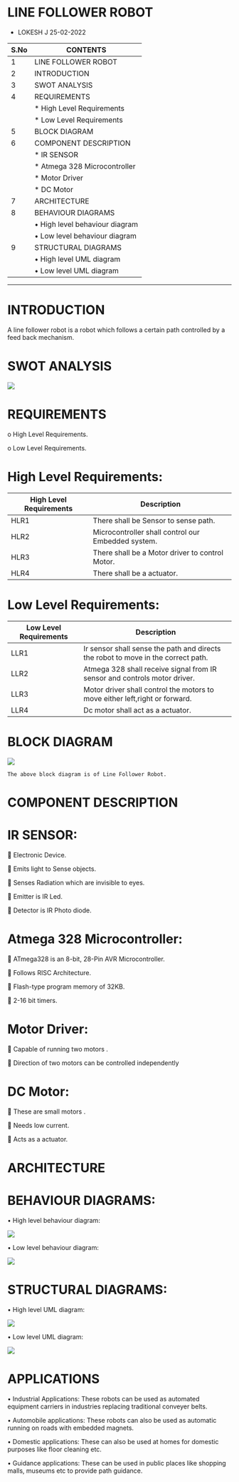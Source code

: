 # LINE FOLLOWER ROBOT
- LOKESH J
25-02-2022

|S.No| CONTENTS|
|---|---|
|1| LINE FOLLOWER ROBOT|	
|2| INTRODUCTION|	
|3| SWOT ANALYSIS|
|4| REQUIREMENTS|
||	* High Level Requirements|
 | |	* Low Level Requirements|	
 |5| BLOCK DIAGRAM|	
|6| COMPONENT DESCRIPTION|
||* IR SENSOR|
||* Atmega 328 Microcontroller|
||* Motor Driver|
||* DC Motor|
|7| ARCHITECTURE|
|8| BEHAVIOUR DIAGRAMS|
||•	High level behaviour diagram|
||•	Low level behaviour diagram|
|9| STRUCTURAL DIAGRAMS|
||•	High level UML diagram|
||•	Low level UML diagram|

______________________________________________________________________________________________________________________________
	
	
# INTRODUCTION
A line follower robot is a robot which follows a certain path controlled by a feed back mechanism.

# SWOT ANALYSIS

![](https://github.com/artpursuit/M2-EmbSys/blob/8a3768e3fce270b348890c3150b8367141748a91/Project/0_Requirements/SWOT%20ANALYSIS.jpg)

# REQUIREMENTS

o	High Level Requirements.

o	Low Level Requirements.

# High Level Requirements:

|High Level Requirements|	Description|
|---|---|
|HLR1	|There shall be Sensor to sense path.|
|HLR2	|	Microcontroller shall control our Embedded system.|
|HLR3	|There shall be a Motor driver to control Motor.|
|HLR4	|There shall be a actuator.|

# Low Level Requirements:

|Low Level Requirements|	Description|
|--|--|
|LLR1	|Ir sensor shall sense the path and directs the robot to move in the correct path.|
|LLR2|	Atmega 328 shall receive signal from IR sensor and controls motor driver.|
|LLR3|	Motor driver shall control the motors to move either left,right or forward.|
|LLR4	|Dc motor shall act as a actuator.|

# BLOCK DIAGRAM

 
![](https://github.com/artpursuit/M2-EmbSys/blob/4cb9af9e063db51485988609de894d85e7d75c51/Project/0_Requirements/block%20diagram.png)

	The above block diagram is of Line Follower Robot. 	
# COMPONENT DESCRIPTION
# IR SENSOR:
	Electronic Device.

	Emits light to Sense objects.

	Senses Radiation which are invisible to eyes.

	Emitter is IR Led.

	Detector is IR Photo diode.

# Atmega 328 Microcontroller:
	ATmega328 is an 8-bit, 28-Pin AVR Microcontroller.

	Follows RISC Architecture. 

	Flash-type program memory of 32KB.

	2-16 bit timers.

# Motor Driver:
	Capable of running two motors .

	Direction of two motors can be controlled independently

# DC Motor:
	These are small motors .

	Needs low current.

	Acts as a actuator.

# ARCHITECTURE
 # BEHAVIOUR DIAGRAMS:

•	High level behaviour diagram:

![](https://github.com/artpursuit/M2-EmbSys/blob/8a3768e3fce270b348890c3150b8367141748a91/Project/0_Requirements/HL%20Structural%20diagram.png)

•	Low level behaviour diagram:

![](https://github.com/artpursuit/M2-EmbSys/blob/8a3768e3fce270b348890c3150b8367141748a91/Project/0_Requirements/LL%20behaviour%20diagram.png)

# STRUCTURAL DIAGRAMS:
•	High level UML diagram:

![](https://github.com/artpursuit/M2-EmbSys/blob/6e3f6a687fe26c62ce4ed3453d7b3c755c170f09/Project/0_Requirements/HL%20structural.png)

•	Low level UML diagram:

![](https://github.com/artpursuit/M2-EmbSys/blob/8a3768e3fce270b348890c3150b8367141748a91/Project/0_Requirements/LW%20Structural.png)

# APPLICATIONS

•	Industrial Applications: These robots can be used as automated equipment carriers in industries replacing traditional conveyer belts.

•	Automobile applications: These robots can also be used as  automatic running on roads with embedded magnets.

•	Domestic applications: These can also be used at homes for domestic purposes like floor cleaning etc.

•	Guidance applications: These can be used in public places like shopping malls, museums etc to provide path guidance.



